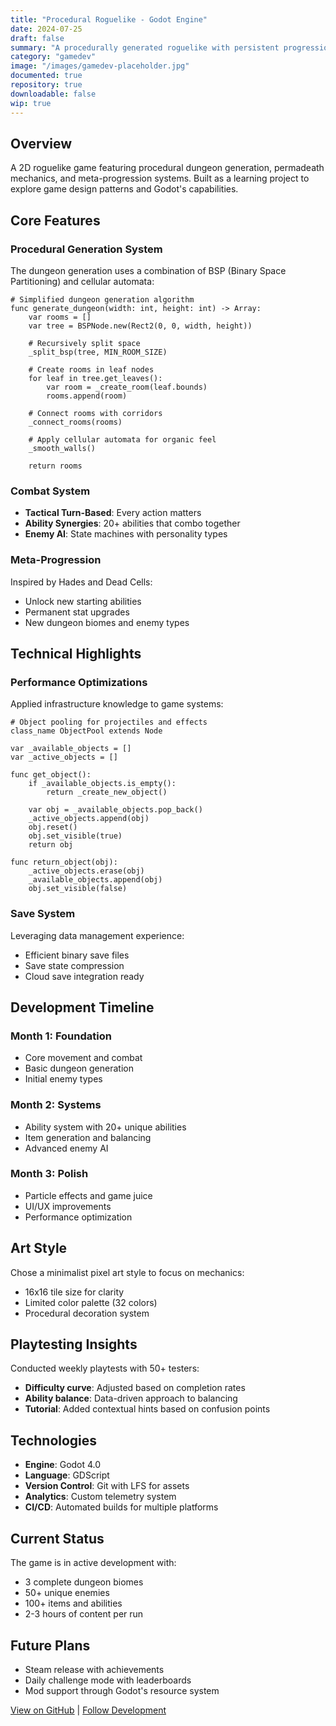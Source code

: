 ```yaml
---
title: "Procedural Roguelike - Godot Engine"
date: 2024-07-25
draft: false
summary: "A procedurally generated roguelike with persistent progression, built in Godot 4.0 with GDScript."
category: "gamedev"
image: "/images/gamedev-placeholder.jpg"
documented: true
repository: true
downloadable: false
wip: true
---
```


## Overview

A 2D roguelike game featuring procedural dungeon generation, permadeath mechanics, and meta-progression systems. Built as a learning project to explore game design patterns and Godot's capabilities.

## Core Features

### Procedural Generation System
The dungeon generation uses a combination of BSP (Binary Space Partitioning) and cellular automata:

```gdscript
# Simplified dungeon generation algorithm
func generate_dungeon(width: int, height: int) -> Array:
    var rooms = []
    var tree = BSPNode.new(Rect2(0, 0, width, height))
    
    # Recursively split space
    _split_bsp(tree, MIN_ROOM_SIZE)
    
    # Create rooms in leaf nodes
    for leaf in tree.get_leaves():
        var room = _create_room(leaf.bounds)
        rooms.append(room)
    
    # Connect rooms with corridors
    _connect_rooms(rooms)
    
    # Apply cellular automata for organic feel
    _smooth_walls()
    
    return rooms
```

### Combat System
- **Tactical Turn-Based**: Every action matters
- **Ability Synergies**: 20+ abilities that combo together
- **Enemy AI**: State machines with personality types

### Meta-Progression
Inspired by Hades and Dead Cells:
- Unlock new starting abilities
- Permanent stat upgrades
- New dungeon biomes and enemy types

## Technical Highlights

### Performance Optimizations
Applied infrastructure knowledge to game systems:

```gdscript
# Object pooling for projectiles and effects
class_name ObjectPool extends Node

var _available_objects = []
var _active_objects = []

func get_object():
    if _available_objects.is_empty():
        return _create_new_object()
    
    var obj = _available_objects.pop_back()
    _active_objects.append(obj)
    obj.reset()
    obj.set_visible(true)
    return obj

func return_object(obj):
    _active_objects.erase(obj)
    _available_objects.append(obj)
    obj.set_visible(false)
```

### Save System
Leveraging data management experience:
- Efficient binary save files
- Save state compression
- Cloud save integration ready

## Development Timeline

### Month 1: Foundation
- Core movement and combat
- Basic dungeon generation
- Initial enemy types

### Month 2: Systems
- Ability system with 20+ unique abilities
- Item generation and balancing
- Advanced enemy AI

### Month 3: Polish
- Particle effects and game juice
- UI/UX improvements
- Performance optimization

## Art Style

Chose a minimalist pixel art style to focus on mechanics:
- 16x16 tile size for clarity
- Limited color palette (32 colors)
- Procedural decoration system

## Playtesting Insights

Conducted weekly playtests with 50+ testers:
- **Difficulty curve**: Adjusted based on completion rates
- **Ability balance**: Data-driven approach to balancing
- **Tutorial**: Added contextual hints based on confusion points

## Technologies

- **Engine**: Godot 4.0
- **Language**: GDScript
- **Version Control**: Git with LFS for assets
- **Analytics**: Custom telemetry system
- **CI/CD**: Automated builds for multiple platforms

## Current Status

The game is in active development with:
- 3 complete dungeon biomes
- 50+ unique enemies
- 100+ items and abilities
- 2-3 hours of content per run

## Future Plans

- Steam release with achievements
- Daily challenge mode with leaderboards
- Mod support through Godot's resource system

[View on GitHub](https://github.com/kuehnbt/godot-roguelike) | [Follow Development](https://gamedev.kuehn.io/devlog)